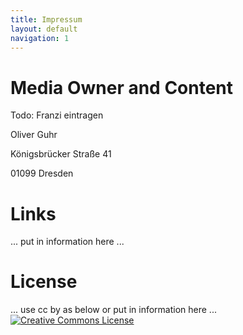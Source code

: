 ```yaml
---
title: Impressum
layout: default
navigation: 1
---
```


# Media Owner and Content

Todo: Franzi eintragen


Oliver Guhr

Königsbrücker Straße 41

01099 Dresden

# Links

... put in information here ...


# License

... use cc by as below or put in information here ...
[![Creative Commons License](https://i.creativecommons.org/l/by/4.0/88x31.png)](http://creativecommons.org/licenses/by/4.0/)
